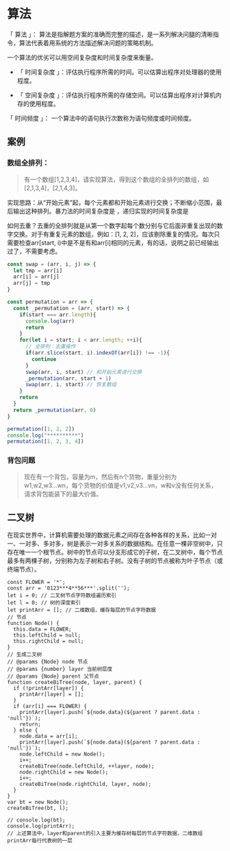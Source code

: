 # 算法

「 算法 」： 算法是指解题方案的准确而完整的描述，是一系列解决问腿的清晰指令，算法代表着用系统的方法描述解决问题的策略机制。

一个算法的优劣可以用空间复杂度和时间复杂度来衡量。

* 「 时间复杂度 」：评估执行程序所需的时间。可以估算出程序对处理器的使用程度。

* 「 空间复杂度 」：评估执行程序所需的存储空间。可以估算出程序对计算机内存的使用程度。

「 时间频度 」： 一个算法中的语句执行次数称为语句频度或时间频度。

## 案例
### 数组全排列：
> 有一个数组[1,2,3,4]，请实现算法，得到这个数组的全排列的数组，如[2,1,3,4]，[2,1,4,3]。

实现思路：从“开始元素”起，每个元素都和开始元素进行交换；不断缩小范围，最后输出这种排列。暴力法的时间复杂度是 ，递归实现的时间复杂度是 

如何去重？去重的全排列就是从第一个数字起每个数分别与它后面非重复出现的数字交换。对于有重复元素的数组，例如：[1, 2, 2]，应该剔除重复的情况。每次只需要检查arr[start, i)中是不是有和arr[i]相同的元素，有的话，说明之前已经输出过了，不需要考虑。

``` js
const swap = (arr, i, j) => {
  let tmp = arr[i]
  arr[i] = arr[j]
  arr[j] = tmp
}

const permutation = arr => {
  const _permutation = (arr, start) => {
    if(start === arr.length){
      console.log(arr)
      return
    }
    for(let i = start; i < arr.length; ++i){
      // 全排列：去重操作
      if(arr.slice(start, i).indexOf(arr[i]) !== -1){
        continue
      }
      swap(arr, i, start) // 和开始元素进行交换
      _permutation(arr, start + 1)
      swap(arr, i, start) // 恢复数组
    }
    return 
  }
  return _permutation(arr, 0)
}

permutation([1, 2, 2])
console.log("**********")
permutation([1, 2, 3, 4])
```

### 背包问题
> 现在有一个背包，容量为m，然后有n个货物，重量分别为w1,w2,w3...wn，每个货物的价值是v1,v2,v3...vn，w和v没有任何关系，请求背包能装下的最大价值。



## 二叉树

在现实世界中，计算机需要处理的数据元素之间存在各种各样的关系，比如一对一、一对多、多对多，树是表示一对多关系的数据结构。在任意一棵非空树中，只存在唯一一个根节点。树中的节点可以分支形成它的子树，在二叉树中，每个节点最多有两棵子树，分别称为左子树和右子树。没有子树的节点被称为叶子节点（或终端节点）。

``` JS
const FLOWER = '*';
const arr = '0123***4**56***'.split('');
let i = 0; // 二叉树节点字符数组遍历索引
let l = 0; // 树的深度索引
let printArr = []; // 二维数组，缓存每层的节点字符数据
// 节点
function Node() {
  this.data = FLOWER;
  this.leftChild = null;
  this.rightChild = null;
}
// 生成二叉树
// @params {Node} node 节点
// @params {number} layer 当前树层度
// @params {Node} parent 父节点
function createBiTree(node, layer, parent) {
  if (!printArr[layer]) {
    printArr[layer] = [];
  }
  if (arr[i] === FLOWER) {
    printArr[layer].push(`${node.data}(${parent ? parent.data : 'null'})`);
    return;
  } else {
    node.data = arr[i];
    printArr[layer].push(`${node.data}(${parent ? parent.data : 'null'})`);
    node.leftChild = new Node();
    i++;
    createBiTree(node.leftChild, ++layer, node);
    node.rightChild = new Node();
    i++;
    createBiTree(node.rightChild, layer, node);
  }
}
var bt = new Node();
createBiTree(bt, l);

// console.log(bt);
console.log(printArr);
// 上述算法中，layer和parent的引入主要为缓存树每层的节点字符数据，二维数组printArr每行代表树的一层
```



